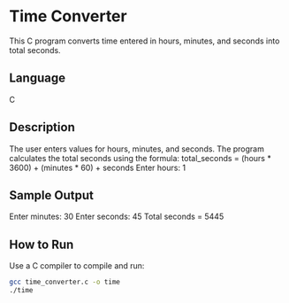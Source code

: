 # Time Converter
This C program converts time entered in hours, minutes, and seconds into total seconds.

## Language
C

## Description
The user enters values for hours, minutes, and seconds. The program calculates the total seconds using the formula:
total_seconds = (hours * 3600) + (minutes * 60) + seconds
Enter hours: 1

## Sample Output

Enter minutes: 30
Enter seconds: 45
Total seconds = 5445

## How to Run
Use a C compiler to compile and run:
```bash
gcc time_converter.c -o time
./time
